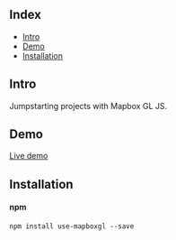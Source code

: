 ## Index

- [Intro](#intro)
- [Demo](#demo)
- [Installation](#installation)

## Intro

Jumpstarting projects with Mapbox GL JS.

## Demo

[Live demo](http://use-mapboxgl.iding.ir)

## Installation

#### npm

```
npm install use-mapboxgl --save
```
